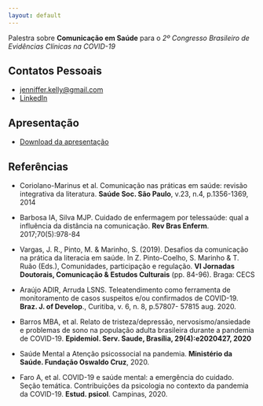 ```yaml
---
layout: default
---
```


Palestra sobre **Comunicação em Saúde** para o _2º Congresso Brasileiro de Evidências Clínicas na COVID-19_

## Contatos Pessoais

*   jenniffer.kelly@gmail.com
*   [LinkedIn](https://www.linkedin.com/in/jenniffer-kelly-assis-de-barros-7930bb33/)

## Apresentação

*   <a href="/files/jenifferbarros-comunicacaoemsaude-062021.pdf" download>Download da apresentação</a>

## Referências

*   Coriolano-Marinus et al. Comunicação nas práticas em saúde: revisão integrativa da literatura. **Saúde Soc. São Paulo**, v.23, n.4, p.1356-1369, 2014

*   Barbosa IA, Silva MJP.  Cuidado de enfermagem por telessaúde: qual a influência da distância na comunicação. **Rev Bras Enferm**. 2017;70(5):978-84

*   Vargas, J. R., Pinto, M. & Marinho, S. (2019). Desafios da comunicação na prática da literacia em saúde. In Z. Pinto-Coelho, S. Marinho & T. Ruão (Eds.), Comunidades, participação e regulação. **VI Jornadas Doutorais, Comunicação & Estudos Culturais** (pp. 84-96). Braga: CECS

*   Araújo ADIR, Arruda LSNS. Teleatendimento como ferramenta de monitoramento de casos suspeitos e/ou confirmados de COVID-19. **Braz. J. of Develop**., Curitiba, v. 6, n. 8, p.57807- 57815 aug. 2020. 

*   Barros MBA, et al. Relato de tristeza/depressão, nervosismo/ansiedade e problemas de sono na população adulta brasileira durante a pandemia de COVID-19. **Epidemiol. Serv. Saude, Brasília, 29(4):e2020427, 2020**

*   Saúde Mental a Atenção psicossocial na pandemia. **Ministério da Saúde. Fundação Oswaldo Cruz**, 2020.

*   Faro A, et al. COVID-19 e saúde mental: a emergência do cuidado. Seção temática. Contribuições da psicologia no contexto da pandemia da COVID-19. **Estud. psicol**. Campinas, 2020.
